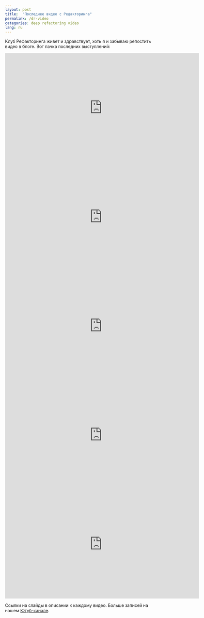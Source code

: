 ```yaml
---
layout: post
title:  "Последнее видео с Рефакторинга"
permalink: /dr-video
categories: deep refactoring video
lang: ru
---
```


[yt]: https://www.youtube.com/c/deeprefactoring

Клуб Рефакторинга живет и здравствует, хоть я и забываю репостить видео в
блоге. Вот пачка последних выступлений:

<iframe width="640" height="360" src="https://www.youtube.com/embed/ENGUmiVgu9U"
frameborder="0" gesture="media" allowfullscreen></iframe>

<iframe width="640" height="360" src="https://www.youtube.com/embed/ZPH9q6dL7v8"
frameborder="0" gesture="media" allowfullscreen></iframe>

<iframe width="640" height="360" src="https://www.youtube.com/embed/g5NHNwLQpiA"
frameborder="0" gesture="media" allowfullscreen></iframe>

<iframe width="640" height="360" src="https://www.youtube.com/embed/W7hGBngO9bo"
frameborder="0" gesture="media" allowfullscreen></iframe>

<iframe width="640" height="360" src="https://www.youtube.com/embed/KqkkCgJP_80"
frameborder="0" gesture="media" allowfullscreen></iframe>

Ссылки на слайды в описании к каждому видео. Больше записей на нашем
[Ютуб-канале][yt].
